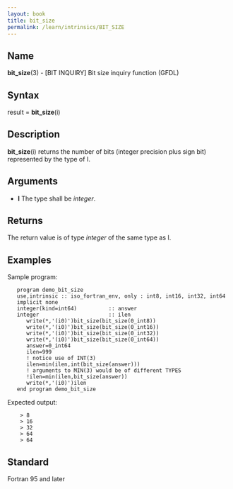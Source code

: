 ```yaml
---
layout: book
title: bit_size
permalink: /learn/intrinsics/BIT_SIZE
---
```

## __Name__

__bit\_size__(3) - \[BIT INQUIRY\] Bit size inquiry function
(GFDL)

## __Syntax__

result = __bit\_size__(i)

## __Description__

__bit\_size__(i) returns the number of bits (integer precision plus sign
bit) represented by the type of I.

## __Arguments__

  - __I__
    The type shall be _integer_.

## __Returns__

The return value is of type _integer_ of the same type as I.

## __Examples__

Sample program:

```
   program demo_bit_size
   use,intrinsic :: iso_fortran_env, only : int8, int16, int32, int64
   implicit none
   integer(kind=int64)          :: answer
   integer                      :: ilen
      write(*,'(i0)')bit_size(bit_size(0_int8))
      write(*,'(i0)')bit_size(bit_size(0_int16))
      write(*,'(i0)')bit_size(bit_size(0_int32))
      write(*,'(i0)')bit_size(bit_size(0_int64))
      answer=0_int64
      ilen=999
      ! notice use of INT(3)
      ilen=min(ilen,int(bit_size(answer)))
      ! arguments to MIN(3) would be of different TYPES
      !ilen=min(ilen,bit_size(answer))
      write(*,'(i0)')ilen
   end program demo_bit_size
```

Expected output:

```
    > 8
    > 16
    > 32
    > 64
    > 64
```

## __Standard__

Fortran 95 and later
